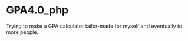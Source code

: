 # GPA4.0_php

Trying to make a GPA calculator tailor-made for myself and eventually to more people.
